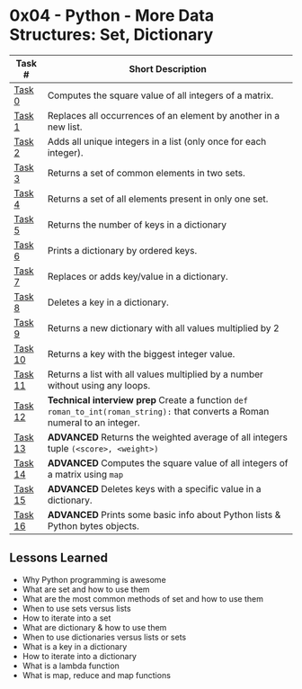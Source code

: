  # 0x04 - Python - More Data Structures: Set, Dictionary
Task # | Short Description
-------|------------
[Task 0](0-square_matrix_simple.py) | Computes the square value of all integers of a matrix.
[Task 1](1-search_replace.py) | Replaces all occurrences of an element by another in a new list.
[Task 2](2-uniq_add.py) | Adds all unique integers in a list (only once for each integer).
[Task 3](3-common_elements.py) | Returns a set of common elements in two sets. 
[Task 4](4-only_diff_elements.py) | Returns a set of all elements present in only one set.
[Task 5](5-number_keys.py) | Returns the number of keys in a dictionary
[Task 6](6-print_sorted_dictionary.py) | Prints a dictionary by ordered keys.
[Task 7](7-update_dictionary.py) | Replaces or adds key/value in a dictionary.
[Task 8](8-simple_delete.py) | Deletes a key in a dictionary.
[Task 9](9-multiply_by_2.py) | Returns a new dictionary with all values multiplied by 2
[Task 10](10-best_score.py) | Returns a key with the biggest integer value.
[Task 11](11-mutiply_list_map.py) | Returns a list with all values multiplied by a number without using any loops.
[Task 12](12-roman_to_int.py) | **Technical interview prep** Create a function `def roman_to_int(roman_string):` that converts a Roman numeral to an integer.
[Task 13](100-weight_average.py) | **ADVANCED** Returns the weighted average of all integers tuple `(<score>, <weight>)`
[Task 14](101-square_matrix_map.py) | **ADVANCED** Computes the square value of all integers of a matrix using `map`
[Task 15](102-complex_delete.py) | **ADVANCED** Deletes keys with a specific value in a dictionary.
[Task 16](103-python.c) | **ADVANCED** Prints some basic info about Python lists & Python bytes objects.

 ## Lessons Learned
* Why Python programming is awesome
* What are set and how to use them
* What are the most common methods of set and how to use them
* When to use sets versus lists
* How to iterate into a set
* What are dictionary & how to use them
* When to use dictionaries versus lists or sets
* What is a key in a dictionary
* How to iterate into a dictionary
* What is a lambda function
* What is map, reduce and map functions
